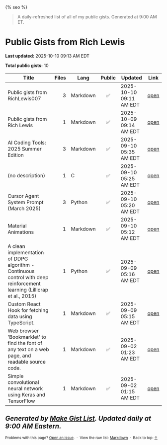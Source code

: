 {% seo %}

> A daily-refreshed list of all of my public gists. Generated at 9:00 AM ET.
# Public Gists from Rich Lewis

**Last updated:** 2025-10-10 09:13 AM EDT

**Total public gists:** 10

| Title | Files | Lang | Public | Updated | Link |
|---|---:|---|:---:|---|---|
| Public gists from RichLewis007 | 3 | Markdown | ✅ | 2025-10-10 09:11 AM EDT | [open](https://gist.github.com/RichLewis007/f6a5ac7dc21ddd2732fbba2dcb595204) |
| Public gists from Rich Lewis | 1 | Markdown | ✅ | 2025-10-09 09:14 AM EDT | [open](https://gist.github.com/RichLewis007/ff9cf69eb83fc89dfb34f37111f821a6) |
| AI Coding Tools: 2025 Summer Edition | 3 | Markdown | ✅ | 2025-09-10 05:35 AM EDT | [open](https://gist.github.com/RichLewis007/6ec5b01790483466829f44f075f7783a) |
| (no description) | 1 | C | ✅ | 2025-09-10 05:25 AM EDT | [open](https://gist.github.com/RichLewis007/1848efab4b40179be4ec3dc3f087214e) |
| Cursor Agent System Prompt (March 2025) | 3 | Python | ✅ | 2025-09-10 05:20 AM EDT | [open](https://gist.github.com/RichLewis007/419657a7c6361adae86e8bb43a575890) |
| Material Animations | 1 | Markdown | ✅ | 2025-09-10 05:12 AM EDT | [open](https://gist.github.com/RichLewis007/e397eb3f4c4bb4c76544cb1c93ea06ba) |
| A clean implementation of DDPG algorithm - Continuous control with deep reinforcement learning (Lillicrap et al., 2015) | 1 | Python | ✅ | 2025-09-09 05:16 AM EDT | [open](https://gist.github.com/RichLewis007/e17ee64d75a3310518a50b3109211284) |
| Custom React Hook for fetching data using TypeScript. | 1 | Markdown | ✅ | 2025-09-09 05:15 AM EDT | [open](https://gist.github.com/RichLewis007/94dc04cd0150766bff8cd23c984843c0) |
| Web browser 'Bookmarklet' to find the font of any text on a web page, and readable source code. | 1 | Markdown | ✅ | 2025-09-02 01:23 AM EDT | [open](https://gist.github.com/RichLewis007/45384ad7d26361b85d8acbd2127a48fe) |
| Simple convolutional neural network using Keras and TensorFlow | 1 | Markdown | ✅ | 2025-09-02 01:15 AM EDT | [open](https://gist.github.com/RichLewis007/39c9c5bcf59037c030a84501212a0733) |

_Generated by [Make Gist List](https://github.com/RichLewis007/Make-Gist-List). Updated daily at 9:00 AM Eastern._
---

<small>
Problems with this page? <a href="https://github.com/RichLewis007/Make-Gist-List/issues/new">Open an issue</a>.
&nbsp;·&nbsp; View the raw list: <a href="http://github.com/RichLewis007/Public-Gists-from-Rich-Lewis/blob/main/Public-Gists-from-Rich-Lewis.md">Markdown</a>
&nbsp;·&nbsp; Back to top: <a href="#">↑</a>
</small>

